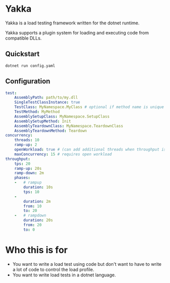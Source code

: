 # Yakka
Yakka is a load testing framework written for the dotnet runtime.

Yakka supports a plugin system for loading and executing code from compatible DLLs.

## Quickstart
`dotnet run config.yaml`

## Configuration
```yaml
test:
    AssemblyPath: path/to/my.dll
    SingleTestClassInstance: true
    TestClass: MyNamespace.MyClass # optional if method name is unique in the assembly
    TestMethod: MyMethod
    AssemblySetupClass: MyNamespace.SetupClass
    AssemblySetupMethod: Init
    AssemblyTeardownClass: MyNamespace.TeardownClass
    AssemblyTeardownMethod: Teardown
concurrency:
    threads: 10 
    ramp-up: 2
    openWorkload: true # (can add additional threads when throughput is not met)
    maxConcurrency: 15 # requires open workload
throughput:
    tps: 20
    ramp-up: 20s
    ramp-down: 2m
    phases:
    -   # rampup
        duration: 10s
        tps: 10
    -   
        duration: 2m
        from: 10
        to: 20
    -   # rampdown
        duration: 20s
        from: 20
        to: 0
```

# Who this is for
* You want to write a load test using code but don't want to have to write a lot of code to control the load profile.
* You want to write load tests in a dotnet language.
